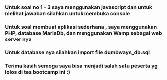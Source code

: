 ### Untuk soal no 1 - 3 saya menggunakan javascript dan untuk melihat jawaban silahkan untuk membuka console

### Untuk soal membuat aplikasi sederhana , saya menggunakan PHP, database MariaDb, dan menggunakan Wamp sebagai web server nya
### Untuk database nya silahkan import file dumbways_db.sql

### Terima kasih semoga saya bisa menjadi salah satu peserta yg lolos di tes bootcamp ini :)